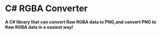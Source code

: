 # C# RGBA Converter
**A C# library that can convert Raw RGBA data to PNG,and convert PNG to Raw RGBA data in a easiest way!**
